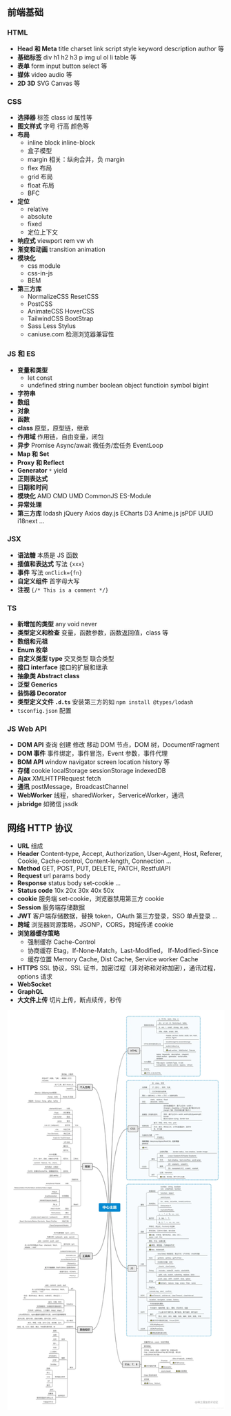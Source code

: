 ## 前端基础

### HTML

- **Head 和 Meta** title charset link script style keyword description author 等
- **基础标签** div h1 h2 h3 p img ul ol li table 等
- **表单** form input button select 等
- **媒体** video audio 等
- **2D 3D** SVG Canvas 等

### CSS

- **选择器** 标签 class id 属性等
- **图文样式** 字号 行高 颜色等
- **布局**
    - inline block inline-block
    - 盒子模型
    - margin 相关：纵向合并，负 margin
    - flex 布局
    - grid 布局
    - float 布局
    - BFC
- **定位**
    - relative
    - absolute
    - fixed
    - 定位上下文
- **响应式** viewport rem vw vh
- **渐变和动画** transition animation
- **模块化**
    - css module
    - css-in-js
    - BEM
- **第三方库**
    - NormalizeCSS ResetCSS
    - PostCSS
    - AnimateCSS HoverCSS
    - TailwindCSS BootStrap
    - Sass Less Stylus
    - caniuse.com 检测浏览器兼容性

### JS 和 ES

- **变量和类型**
    - let const
    - undefined string number boolean object functioin symbol bigint
- **字符串**
- **数组**
- **对象**
- **函数**
- **class** 原型，原型链，继承
- **作用域** 作用链，自由变量，闭包
- **异步** Promise Async/await 微任务/宏任务 EventLoop
- **Map 和 Set**
- **Proxy 和 Reflect**
- **Generator** `*` yield
- **正则表达式**
- **日期和时间**
- **模块化** AMD CMD UMD CommonJS ES-Module
- **异常处理**
- **第三方库** lodash jQuery Axios day.js ECharts D3 Anime.js jsPDF UUID i18next ...

### JSX

- **语法糖** 本质是 JS 函数
- **插值和表达式** 写法 `{xxx}`
- **事件** 写法 `onClick={fn}`
- **自定义组件** 首字母大写
- **注视** `{/* This is a comment */}`

### TS

- **新增加的类型** any void never
- **类型定义和检查** 变量，函数参数，函数返回值，class 等
- **数组和元祖**
- **Enum 枚举**
- **自定义类型 type** 交叉类型 联合类型
- **接口 interface** 接口的扩展和继承
- **抽象类 Abstract class**
- **泛型 Generics**
- **装饰器 Decorator**
- **类型定义文件 `.d.ts`** 安装第三方的如 `npm install @types/lodash`
- `tsconfig.json` 配置

### JS Web API

- **DOM API** 查询 创建 修改 移动 DOM 节点，DOM 树，DocumentFragment
- **DOM 事件** 事件绑定，事件冒泡，Event 参数，事件代理
- **BOM API** window navigator screen location history 等
- **存储** cookie localStorage sessionStorage indexedDB
- **Ajax** XMLHTTPRequest fetch
- **通讯** postMessage，BroadcastChannel
- **WebWorker** 线程，sharedWorker，ServericeWorker，通讯
- **jsbridge** 如微信 jssdk

## 网络 HTTP 协议

- **URL** 组成
- **Header** Content-type, Accept, Authorization, User-Agent, Host, Referer, Cookie, Cache-control, Content-length, Connection ...
- **Method** GET, POST, PUT, DELETE, PATCH, RestfulAPI
- **Request** url params body
- **Response** status body set-cookie ...
- **Status code** 10x 20x 30x 40x 50x
- **cookie** 服务端 set-cookie，浏览器禁用第三方 cookie
- **Session** 服务端存储数据
- **JWT** 客户端存储数据，替换 token，OAuth 第三方登录，SSO 单点登录 ...
- **跨域** 浏览器同源策略，JSONP，CORS，跨域传递 cookie
- **浏览器缓存策略**
    - 强制缓存 Cache-Control
    - 协商缓存 Etag，If-None-Match，Last-Modified， If-Modified-Since
    - 缓存位置 Memory Cache, Dist Cache, Service worker Cache
- **HTTPS** SSL 协议，SSL 证书，加密过程（非对称和对称加密），通讯过程，options 请求
- **WebSocket**
- **GraphQL**
- **大文件上传** 切片上传，断点续传，秒传

![前端技术路线图](../assets/fontendRM.png)
